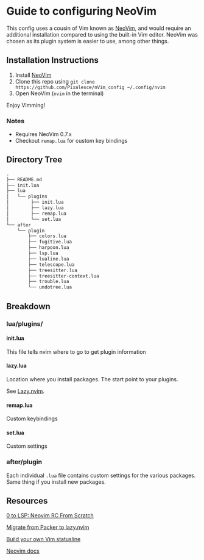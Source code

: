 # Guide to configuring NeoVim
This config uses a cousin of Vim known as [NeoVim](https://github.com/neovim/neovim), and would require an additional installation compared to using the built-in Vim editor. NeoVim was chosen as its plugin system is easier to use, among other things.

## Installation Instructions
1. Install [NeoVim](https://github.com/neovim/neovim)
2. Clone this repo using ```git clone https://github.com/Pixalesce/nVim_config ~/.config/nvim```
3. Open NeoVim (```nvim``` in the terminal)

Enjoy Vimming!
### Notes
- Requires NeoVim 0.7.x
- Checkout ```remap.lua``` for custom key bindings

## Directory Tree
``` bash
.
├── README.md
├── init.lua
├── lua
│   └── plugins
│        ├── init.lua
│        ├── lazy.lua
│        ├── remap.lua
│        └── set.lua
└── after
    └── plugin
        ├── colors.lua
        ├── fugitive.lua
        ├── harpoon.lua
        ├── lsp.lua
        ├── lualine.lua
        ├── telescope.lua
        ├── treesitter.lua
        ├── treesitter-context.lua
        ├── trouble.lua
        └── undotree.lua
```

## Breakdown
### lua/plugins/
#### init.lua
This file tells nvim where to go to get plugin information

#### lazy.lua
Location where you install packages. The start point to your plugins.

See [Lazy.nvim](https://github.com/folke/lazy.nvim).

#### remap.lua
Custom keybindings

#### set.lua
Custom settings

### after/plugin
Each individual `.lua` file contains custom settings for the various packages. Same thing if you install new packages.

## Resources
[0 to LSP: Neovim RC From Scratch](https://www.youtube.com/watch?v=w7i4amO_zaE&pp=ygUIMCB0byBsc3A%3D)

[Migrate from Packer to lazy.nvim](https://www.youtube.com/watch?v=cGZdvEIeiSg)

[Build your own Vim statusline](https://shapeshed.com/vim-statuslines/)

[Neovim docs](https://neovim.io/doc/)

